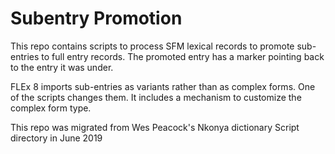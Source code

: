 # Subentry Promotion
This repo contains scripts to process SFM lexical records to promote sub-entries to full entry records. The promoted entry has a marker pointing back to the entry it was under.

FLEx 8 imports sub-entries as variants rather than as complex forms. One of the scripts changes them. It includes a mechanism to customize the complex form type.

This repo was migrated from Wes Peacock's Nkonya dictionary Script directory in June 2019
